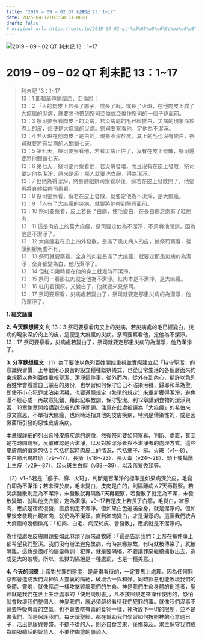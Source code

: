 ```yaml
---
title: "2019 – 09 – 02 QT 利未記 13：1~17"
date: 2025-04-12T03:58:51+0800
draft: false
# original_url: https://cmtc.tw/2019-09-02-qt-%e5%88%a9%e6%9c%aa%e8%a8%98-13%ef%bc%9a117
---
```


![2019 – 09 – 02 QT 利未記 13：1\~17](/images/qt.jpg   "2019 – 09 – 02 QT 利未記 13：1\~17")

# 2019 – 09 – 02 QT 利未記 13：1\~17

> 利未記 13：1\~17  
> 13：1 耶和華曉諭摩西、亞倫說：  
> 13：2 「人的肉皮上若長了癤子，或長了癬，或長了火斑，在他肉皮上成了大痲瘋的災病，就要將他帶到祭司亞倫或亞倫作祭司的一個子孫面前。  
> 13：3 祭司要察看肉皮上的災病，若災病處的毛已經變白，災病的現象深於肉上的皮，這便是大痲瘋的災病。祭司要察看他，定他為不潔淨。  
> 13：4 若火斑在他肉皮上是白的，現象不深於皮，其上的毛也沒有變白，祭司就要將有災病的人關鎖七天。  
> 13：5 第七天，祭司要察看他，若看災病止住了，沒有在皮上發散，祭司還要將他關鎖七天。  
> 13：6 第七天，祭司要再察看他，若災病發暗，而且沒有在皮上發散，祭司要定他為潔淨，原來是癬；那人就要洗衣服，得為潔淨。  
> 13：7 但他為得潔淨，將身體給祭司察看以後，癬若在皮上發散開了，他要再將身體給祭司察看。  
> 13：8 祭司要察看，癬若在皮上發散，就要定他為不潔淨，是大痲瘋。  
> 13：9 「人有了大痲瘋的災病，就要將他帶到祭司面前。  
> 13：10 祭司要察看，皮上若長了白癤，使毛變白，在長白癤之處有了紅瘀肉，  
> 13：11 這是肉皮上的舊大痲瘋，祭司要定他為不潔淨，不用將他關鎖，因為他是不潔淨了。  
> 13：12 大痲瘋若在皮上四外發散，長滿了患災病人的皮，據祭司察看，從頭到腳無處不有，  
> 13：13 祭司就要察看，全身的肉若長滿了大痲瘋，就要定那患災病的為潔淨；全身都變為白，他乃潔淨了。  
> 13：14 但紅肉幾時顯在他的身上就幾時不潔淨。  
> 13：15 祭司一看那紅肉就定他為不潔淨。紅肉本是不潔淨，是大痲瘋。  
> 13：16 紅肉若復原，又變白了，他就要來見祭司。  
> 13：17 祭司要察看，災病處若變白了，祭司就要定那患災病的為潔淨，他乃潔淨了。

**1. 經文誦讀**

**2.  今天默想經文**
利 13：3 祭司要察看肉皮上的災病，若災病處的毛已經變白，災病的現象深於肉上的皮，這便是大痲瘋的災病。祭司要察看他，定他為不潔淨。  
13：17 祭司要察看，災病處若變白了，祭司就要定那患災病的為潔淨，他乃潔淨了。

**3. 分享默想經文**
（1）為了要使以色列百姓開始重視並實際建立起「持守聖潔」的意識與習慣，上帝很用心良苦的設立種種獻祭儀式，也從日常生活的各個層面來約束規範以色列百姓重視聖潔、潔淨這件事，從外而內，從外在到內心，期許以色列百姓學會看重自己蒙召的身份，也學習如何保守自己不沾染污穢，歸耶和華為聖。即使不小心犯罪或沾染污穢，也要遵照規定（繁瑣的規定）來重新獲得潔淨，避免漫不經心或一再故意犯錯，藉此記取教訓，保守聖潔。利12章講到食物的潔淨與否，13章整章開始講到皮膚的潔淨問題。注意在此處被譯為「大痲瘋」的希伯來原文意思，不單指大痲瘋，也同時泛指其他的皮膚疾病，特別是傳染性的，或是因黴菌所引發的惡性皮膚疾病。

本章很詳細的列出各種皮膚疾病的病徵，然後祭司要如何察看、判斷、處置，甚至是花時間觀察，反覆確認是否潔淨，以及對於潔淨者與不潔淨者的處理方式。這些皮膚病的徵狀包括：包括初起時肉皮上的情況，包括癤子、癬、火斑（v1～8）、生白癤出現紅瘀（v9～17）、長瘡（v18～23）、長火毒（v24～28）、頭上或鬍鬚上生疥（v29～37）、起火斑生白癬（v38～39），以及落髮禿頂等。

（2）v1\~8若是「癤子、癬、火斑」，判斷是否潔淨的標準是如果病深於皮，毛變白即為不潔淨；若未深於皮，毛未變白，皮肉是白的，則隔離病人7天再觀察。若災病發散則定為不潔淨，未發散就再隔離7天再觀察，若發散了就定為不潔，未發散變暗，就叫他洗衣服，定為潔淨。v9\~17若是皮上若長了白癤，毛變白，紅瘀肉，應該是宿疾復發，直接判定不潔淨。但如果白色遍滿全身，就是潔淨的。但如果後來發現出現紅肉，就仍為不潔淨。直到紅肉變白，才是潔淨的。這裏我們統合大痲瘋的幾個徵兆：「紅肉、白毛、病深於皮、會發散」，應該就是不潔淨的。

為什麼處理皮膚問題要如此麻煩？康來昌牧師：「這是告訴我們：上帝在每件事上都希望我們聖潔。我們沒有辦法避免生病，有時無緣無故，有時就被傳染了，就被隔離，這也是很好的屬靈教訓：犯罪，就是要隔絕，不要讓罪惡繼續擴散出去，造成更大的破壞。所以，監獄的隔絕是一種處罰，也是一種美意。」

**4. 今天的回應**
上帝對於罪的態度，是嚴肅看待的，一定要馬上處理。因為任何罪惡都會造成我們與神與人靈裏的隔絕，破壞合一與和好。同時罪惡也能敗壞我們的身體、靈魂，就像癌症一樣攻擊毀壞我們的生命。神是我們生命身體的創造者，聖經就是我們在世上生活處事的「使用說明書」，凡不按照規定來操作使用的，恐怕就會敗壞我們整個人，神愛我們，就必須嚴格看待我們犯罪的事。就像我們沒事不會去呼吸有毒的空氣，也不會去吃有毒的食物一樣，神所設下一切的限制，並不是害我們，而是保護我們。每天讀聖經，都在幫助我們學習如何按照神的心意過日子，活出健康與豐盛。不聽不從的人，則必自食苦果，後悔莫及。求主保守我們成為順服聽話的智慧人，不要作糊塗的愚頑人。
